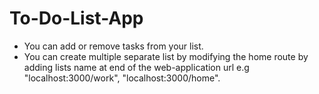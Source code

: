 # To-Do-List-App
+ You can add or remove tasks from your list.
+ You can create multiple separate list by modifying the home route by adding lists name at end of the web-application url e.g "localhost:3000/work", "localhost:3000/home".

